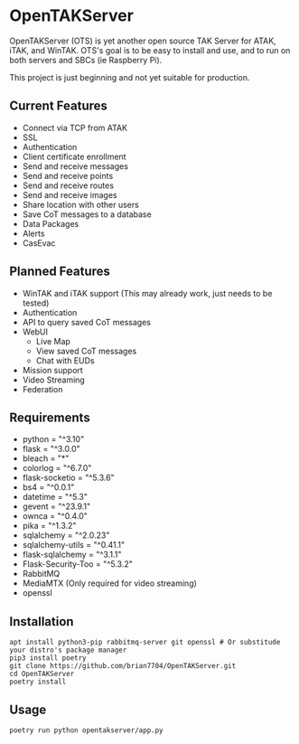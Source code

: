 # OpenTAKServer

OpenTAKServer (OTS) is yet another open source TAK Server for ATAK, iTAK, and WinTAK. OTS's goal is to be easy to install and use, and to run on both servers and SBCs (ie Raspberry Pi).

This project is just beginning and not yet suitable for production.

## Current Features
- Connect via TCP from ATAK
- SSL
- Authentication
- Client certificate enrollment
- Send and receive messages
- Send and receive points
- Send and receive routes
- Send and receive images
- Share location with other users
- Save CoT messages to a database
- Data Packages
- Alerts
- CasEvac

## Planned Features
- WinTAK and iTAK support (This may already work, just needs to be tested)
- Authentication
- API to query saved CoT messages
- WebUI
  - Live Map
  - View saved CoT messages
  - Chat with EUDs
- Mission support
- Video Streaming
- Federation

## Requirements
- python = "^3.10"
- flask = "^3.0.0"
- bleach = "*"
- colorlog = "^6.7.0"
- flask-socketio = "^5.3.6"
- bs4 = "^0.0.1"
- datetime = "^5.3"
- gevent = "^23.9.1"
- ownca = "^0.4.0"
- pika = "^1.3.2"
- sqlalchemy = "^2.0.23"
- sqlalchemy-utils = "^0.41.1"
- flask-sqlalchemy = "^3.1.1"
- Flask-Security-Too = "^5.3.2"
- RabbitMQ
- MediaMTX (Only required for video streaming)
- openssl

## Installation
```
apt install python3-pip rabbitmq-server git openssl # Or substitude your distro's package manager
pip3 install poetry
git clone https://github.com/brian7704/OpenTAKServer.git
cd OpenTAKServer
poetry install
```

## Usage
```poetry run python opentakserver/app.py```